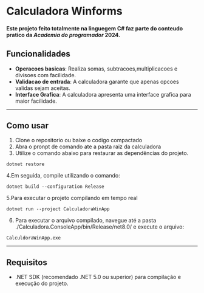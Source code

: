# Calculadora Winforms

#### Este projeto feito totalmente na linguegem C# faz parte do conteudo pratico da *Academia do programador* 2024.

## Funcionalidades

- **Operacoes basicas**: Realiza somas, subtracoes,multiplicacoes e divisoes com facilidade.
- **Validacao de entrada**: A calculadora garante que apenas opcoes validas sejam aceitas.
- **Interface Grafica**: A calculadora apresenta uma interface grafica para maior facilidade. 
____

## Como usar

1. Clone o repositorio ou baixe o codigo compactado
2. Abra o pronpt de comando ate a pasta raiz da calculadora
3. Utilize o comando abaixo para restaurar as dependências do projeto.

~~~
dotnet restore
~~~

4.Em seguida, compile utilizando o comando:

~~~
dotnet build --configuration Release
~~~

5.Para executar o projeto compilando em tempo real
~~~
dotnet run --project CalculadoraWinApp
~~~

6. Para executar o arquivo compilado, navegue até a pasta ./Calculadora.ConsoleApp/bin/Release/net8.0/ e execute o arquivo:

~~~
CalculdoraWinApp.exe
~~~

----

## Requisitos

- .NET SDK (recomendado .NET 5.0 ou superior) para compilação e execução do projeto.
